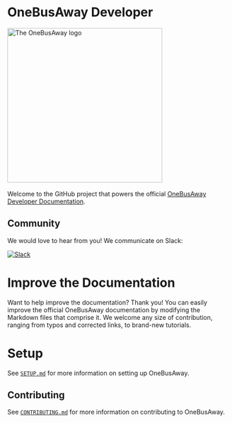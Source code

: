 # OneBusAway Developer
<img src="src/images/oba-logo.png" alt="The OneBusAway logo" width="350" height="350"/></br></br>
Welcome to the GitHub project that powers the official [OneBusAway Developer Documentation](http://developer.onebusaway.org).

## Community
We would love to hear from you! We communicate on Slack:

[![Slack](https://img.shields.io/badge/chat-on_slack-purple.svg?style=for-the-badge&logo=slack)](https://onebusaway.slack.com/ssb/redirect)


# Improve the Documentation
Want to help improve the documentation? Thank you! You can easily improve the official OneBusAway documentation by modifying the Markdown files that comprise it. We welcome any size of contribution, ranging from typos and corrected links, to brand-new tutorials.

# Setup
See [`SETUP.md`](SETUP.md) for more information on setting up OneBusAway.

## Contributing
See [`CONTRIBUTING.md`](CONTRIBUTING.md) for more information on contributing to OneBusAway.



